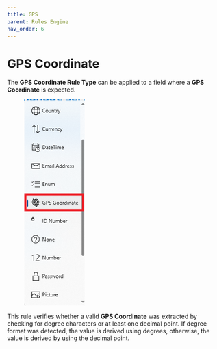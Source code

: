 ```yaml
---
title: GPS
parent: Rules Engine
nav_order: 6
---
```


# GPS Coordinate

The **GPS Coordinate Rule Type** can be applied to a field where a **GPS Coordinate** is expected.

<figure><img src="../.gitbook/assets/image (15) (1) (1) (2).png" alt=""><figcaption></figcaption></figure>

This rule verifies whether a valid **GPS Coordinate** was extracted by checking for degree characters or at least one decimal point. If degree format was detected, the value is derived using degrees, otherwise, the value is derived by using the decimal point.
